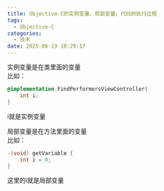 ```yaml
---
title: Objective-C的实例变量，局部变量，代码的执行过程
tags:
  - Objective-C
categories:
  - 技术
date: 2025-06-19 10:29:17
---
```


实例变量是在类里面的变量  
比如：

```objectivec
@implementation FindPerformersViewController{
    int i;
}
```

i就是实例变量

局部变量是在方法里面的变量  
比如：

```objectivec
-(void) getVariable {
    int i = 0;
}
```

这里的i就是局部变量

